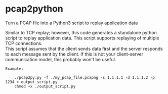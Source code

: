 # pcap2python
Turn a PCAP file into a Python3 script to replay application data

Similar to TCP replay; however, this code generates a standalone python script to replay application data.  This script supports replaying of multiple TCP connections.  
This script assumes that the client sends data first and the server responds to each message sent by the client.  If this is not your client-server communication model,
this probably won't be useful.

	Example:

		./pcap2py.py -f ./my_pcap_file.pcapng -s 1.1.1.1 -d 1.1.1.2 -p 1234 > output_script.py
		chmod +x ./output_script.py
